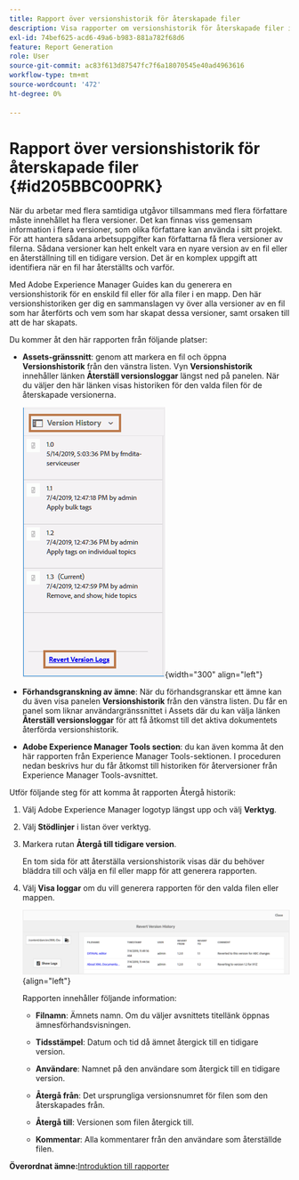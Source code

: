 ```yaml
---
title: Rapport över versionshistorik för återskapade filer
description: Visa rapporter om versionshistorik för återskapade filer i AEM Guides. Lär dig hur du får åtkomst till loggar för återversioner från Assets användargränssnitt, förhandsgranskning av ämnen och val av AEM-verktyg.
exl-id: 74bef625-acd6-49a6-b983-881a782f68d6
feature: Report Generation
role: User
source-git-commit: ac83f613d87547fc7f6a18070545e40ad4963616
workflow-type: tm+mt
source-wordcount: '472'
ht-degree: 0%

---
```


# Rapport över versionshistorik för återskapade filer {#id205BBC00PRK}

När du arbetar med flera samtidiga utgåvor tillsammans med flera författare måste innehållet ha flera versioner. Det kan finnas viss gemensam information i flera versioner, som olika författare kan använda i sitt projekt. För att hantera sådana arbetsuppgifter kan författarna få flera versioner av filerna. Sådana versioner kan helt enkelt vara en nyare version av en fil eller en återställning till en tidigare version. Det är en komplex uppgift att identifiera när en fil har återställts och varför.

Med Adobe Experience Manager Guides kan du generera en versionshistorik för en enskild fil eller för alla filer i en mapp. Den här versionshistoriken ger dig en sammanslagen vy över alla versioner av en fil som har återförts och vem som har skapat dessa versioner, samt orsaken till att de har skapats.

Du kommer åt den här rapporten från följande platser:

- **Assets-gränssnitt**: genom att markera en fil och öppna **Versionshistorik** från den vänstra listen. Vyn **Versionshistorik** innehåller länken **Återställ versionsloggar** längst ned på panelen. När du väljer den här länken visas historiken för den valda filen för de återskapade versionerna.

  ![](images/revert-log-from-assets-ui.png){width="300" align="left"}

- **Förhandsgranskning av ämne**: När du förhandsgranskar ett ämne kan du även visa panelen **Versionshistorik** från den vänstra listen. Du får en panel som liknar användargränssnittet i Assets där du kan välja länken **Återställ versionsloggar** för att få åtkomst till det aktiva dokumentets återförda versionshistorik.

- **Adobe Experience Manager Tools section**: du kan även komma åt den här rapporten från Experience Manager Tools-sektionen. I proceduren nedan beskrivs hur du får åtkomst till historiken för återversioner från Experience Manager Tools-avsnittet.


Utför följande steg för att komma åt rapporten Återgå historik:

1. Välj Adobe Experience Manager logotyp längst upp och välj **Verktyg**.

1. Välj **Stödlinjer** i listan över verktyg.

1. Markera rutan **Återgå till tidigare version**.

   En tom sida för att återställa versionshistorik visas där du behöver bläddra till och välja en fil eller mapp för att generera rapporten.

1. Välj **Visa loggar** om du vill generera rapporten för den valda filen eller mappen.

   ![](images/revert-version-history-report.png){align="left"}

   Rapporten innehåller följande information:

   - **Filnamn**: Ämnets namn. Om du väljer avsnittets titellänk öppnas ämnesförhandsvisningen.

   - **Tidsstämpel**: Datum och tid då ämnet återgick till en tidigare version.

   - **Användare**: Namnet på den användare som återgick till en tidigare version.

   - **Återgå från**: Det ursprungliga versionsnumret för filen som den återskapades från.

   - **Återgå till**: Versionen som filen återgick till.

   - **Kommentar**: Alla kommentarer från den användare som återställde filen.


**Överordnat ämne:**&#x200B;[ Introduktion till rapporter](reports-intro.md)
